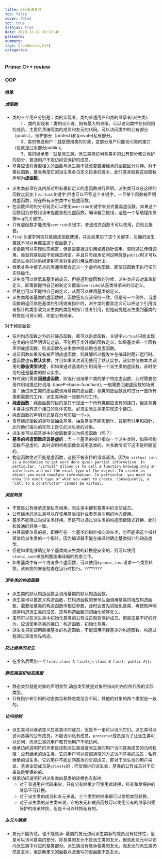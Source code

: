 ```yaml
---
title: C++语法复习
top: false
cover: false
toc: true
mathjax: true
date: 2020-12-11 16:32:46
password:
summary:
tags: [readnotes,C++]
categories:
---
```

### Primer C++ review
### OOP  
#### 继承
##### 虚函数
* 类的三个用户分别是：类的实现者，类的普通用户和类的继承者(派生类):
　　1 、类的实现者：类的设计者，拥有最大的权限，可以访问类中任何权限的成员，主要负责编写类的成员和友元的代码。可以访问类中的公有部分（public），保护部分（protect)和(private)私有部分。  
　　2、类的普通用户：就是使用类的对象，这部分用户只能访问类的接口（也就是公用部分public)。  
　　3、类的继承者：就是派生类。派生类能访问基类中的公有部分和受保护的部分，普通用户不能访问受保护的成员。  
* 基类应该将类型相关的函数与派生类不做改变直接继承的函数区分对待。对于某些函数，基类希望它的派生类各自定义自身的版本，此时基类就将这些函数声明为**虚函数**。
<!--more-->
* 派生类必须在其内部对所有重新定义的虚函数进行声明。派生类可以在这样的函数之前加上`virtual`关键字,但也可以不写这个关键字，一旦某个函数被声明成虚函数，则在所有派生类中它是虚函数。
* 在函数声明的分号前面可以使用`override`关键字来显式覆盖虚函数，如果这个函数因为参数错误未能覆盖相应虚函数，编译器会报错，这是一个帮助程序员排bug的关键字。
* 只有虚函数才能使用`override`关键字，普通成员函数不可以使用，否则会报错。
* `final`关键字同理只能被虚函数使用，并且如果加了这个关键字，后面的派生类就不可以再覆盖这个虚函数了。
* 虚函数可以实现动态绑定，但是需要通过引用或者指针调用，否则通过传值调用，类型转换后就不能动态绑定。并且只有继承访问说明符是`public`时才可以把派生类的对象绑定到基类对象的引用或者指针上。
* 继承关系中根节点的类通常都会定义一个虚析构函数，即使该函数不执行任何实际操作。
* 派生类可以继承其基类的成员，但是遇到虚函数的时候，派生类应该对其重新定义，即需要提供自己的新定义覆盖(`override`)从基类继承来的旧定义。
* 但是也可以不提供自己的定义，从而可以使用基类的定义。
* 派生类覆盖基类的虚函数时，函数签名应该保持一致，但是有一个例外，当虚函数的返回值是基类的引用或者指针时，派生类的覆盖定义可以把这个引用或者指针的类型改为派生类的类型的指针或者引用，但是前提是派生类到基类的转换是可访问的，即是公有继承。

对于纯虚函数:
* 任何构造函数之外的非静态函数，都可以是虚函数，关键字`virtual`只能出现在类的内部声明语句之前，不能用于类外部的函数定义，如果基类把一个函数声明成虚函数，则该函数在派生类中隐式地也是虚函数。
* 成员函数如果没有被声明成虚函数，则其解析过程发生在编译时而非运行时。
* 虚函数也有**默认实参**，并且如果某次调用使用了默认实参，该实参值由本次调用的**静态类型决定**，即如果通过基类的引用调用一个派生类的虚函数，此时使用的还是基类的默认实参。
* 有时我们需要**回避虚函数**，即强行调用某个类的某个特定虚函数，此时需要使用作用域描述符调用: baseP->base::function(); 一般需要回避虚函数的场景是：通过派生类的虚函数调用基类的虚函数，基类的虚函数此时进行一些所有类都需要的工作，派生类再做一些额外的工作。
* **纯虚函数**：纯虚函数的目的是在于提出一个所有类都应该有的接口，但是基类本身并没有这个接口的具体实现，必须由派生类来实现这个接口。
* 纯虚函数的声明方式是在分号前加一个`=0`。
* 含有纯虚函数的类叫做抽象基类，抽象基类不能实例化，只能有引用和指针，此时他们指向的实际上是它的派生类的对象。
* 派生类可以把基类中的虚函数定义为纯虚函数（吗？）
* **基类的析造函数应该是虚的**：当一个基类的指针指向一个派生类时，如果析构函数不是虚的，此时调用析构函数会调用基类的，大多数情况下这不是所期望的。
* 构造函数绝对不能是虚函数，这是不被支持的错误语法。因为`A virtual call is a mechanism to get work done given partial information. In particular, "virtual" allows us to call a function knowing only an interfaces and not the exact type of the object. To create an object you need complete information. In particular, you need to know the exact type of what you want to create. Consequently, a "call to a constructor" cannot be virtual.`

##### 类型转换
* 不管是公有继承还是私有继承，派生类中都有基类中的全部成员。
* 公有继承的派生类可以在使用基类指针或者基类引用的地方使用。
* 基类不能隐式向派生类转换。但是可以通过派生类的构造函数隐式转换，此时和普通的转换一致。
* 并且需要注意的是，即使存在一个基类的指针指向派生类，也不能把这个指针赋值给派生类的一个指针。因为编译器不能在编译时确定基类指针的动态类型。
* 但是如果能够确定某个基类向派生类的转换是安全的，则可以使用`static_cast`来强制覆盖编译器的检查工作。
* 如果基类中有一个或者多个虚函数，可以使用`dynamic_cast`请求一个类型转换，该转换的安全检查在运行时执行。????????

##### 派生类的构造函数
* 派生类的默认构造函数会调用基类的默认构造函数。
* 派生类可以自定义构造函数，在构造函数的冒号后面调用基类的相应构造函数，需要给基类的构造函数传相应参数，此时会首先初始化基类，再按照声明顺序构造派生类的成员，这与构造函数的初始化顺序无关。
* 虽然可以在派生类中初始化基类的公有成员和受保护成员，但是这是不好的行为，应该使用基类的接口：构造函数，初始化基类。
* 派生类只能调用直接基类的构造函数，不能调用间接基类的构造函数，构造过程通过深度优先构造。

##### 防止继承的发生
* 在类名后面加一个`final`: `class A final{};` `class B final: public A{};`

##### 静态类型和动态类型
* 静态类型就是对象的声明类型;动态类型就是对象所指向的内存所代表的实际类型。
* 只有指针和引用的动态类型和静态类型会不同，其他的对象的两个类型是一致的。

##### 访问控制
* 派生类可以继承定义在基类中的成员，但是不一定可以访问它们。派生类可以访问基类的公有成员，不能访问私有成员，`protected`成员是为了让派生类可以访问，而派生类的用户和其他用户不能访问。
* 继承访问说明符的作用是控制派生类或者派生类的用户访问基类成员的访问权限：公有继承的派生类，它的用户可以按照通常的方式访问基类的成员；私有继承的派生类，它的用户不能访问基类的全部成员，即对于派生类的用户来说，基类全部成员是`private`的；而受保护的派生类，基类的公有成员对于它来说是受保护的。
* 继承访问说明符对派生类向基类的转换也有影响
  * 对于普通用户代码来说，只有公有继承才可使用此转换，私有和受保护的继承不可转换。
  * 对于派生类的成员和友元来说，三个类型的继承都可以使用类型转换。
  * 对于派生类的派生类来说，它的友元和成员函数可以使用公有的继承和受保护的继承转换，但是不可以转换私有的。

##### 友元与继承
* 友元不能传递，也不能继承: 基类的友元访问派生类新的成员没有特殊性，但是可以访问基类的部分，即基类的友元不是派生类的友元，但是此友元可以访问派生类中对应的基类部分。派生类没有继承基类的友元。而友元的派生类仍然是友元，但是新定义的函数以及重写的虚函数不是友元。
